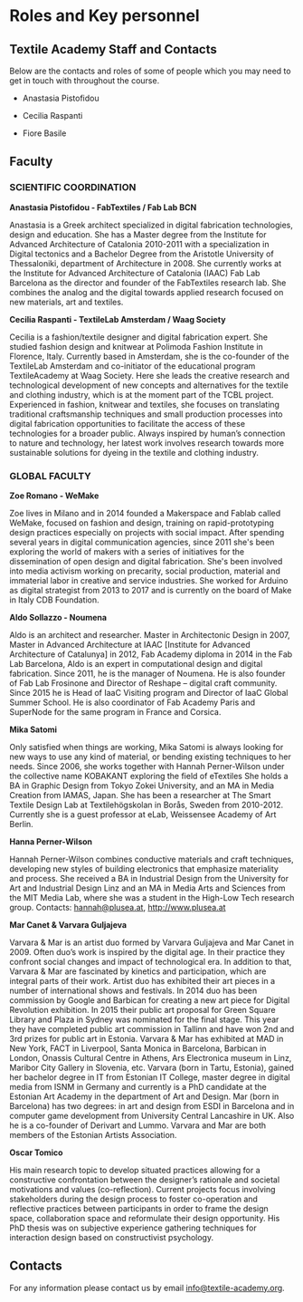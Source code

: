 # Roles and Key personnel
## Textile Academy Staff and Contacts

Below are the contacts and roles of some of people which you may need to get in touch with throughout the course.  

- Anastasia Pistofidou

- Cecilia Raspanti

- Fiore Basile

## Faculty

### SCIENTIFIC COORDINATION

**Anastasia Pistofidou - FabTextiles / Fab Lab BCN**

Anastasia is a Greek architect specialized in digital fabrication technologies, design and education. She has a Master degree from the Institute for Advanced Architecture of Catalonia 2010-2011 with a specialization in Digital tectonics and a Bachelor Degree from the Aristotle University of Thessaloniki, department of Architecture in 2008. She currently works at the Institute for Advanced Architecture of Catalonia (IAAC) Fab Lab Barcelona as the director and founder of the FabTextiles research lab. She combines the analog and the digital towards applied research focused on new materials, art and textiles.


**Cecilia Raspanti - TextileLab Amsterdam / Waag Society**

Cecilia is a fashion/textile designer and digital fabrication expert. She studied fashion design and knitwear at Polimoda Fashion Institute in Florence, Italy. Currently based in Amsterdam, she is the co-founder of the TextileLab Amsterdam and co-initiator of the educational program TextileAcademy at Waag Society. Here she leads the creative research and technological development of new concepts and alternatives for the textile and clothing industry, which is at the moment part of the TCBL project. Experienced in fashion, knitwear and textiles, she focuses on translating traditional craftsmanship techniques and small production processes into digital fabrication opportunities to facilitate the access of these technologies for a broader public. Always inspired by human’s connection to nature and technology, her latest work involves research towards more sustainable solutions for dyeing in the textile and clothing industry.


### GLOBAL FACULTY

**Zoe Romano - WeMake**

Zoe lives in Milano and in 2014 founded a Makerspace and Fablab called WeMake, focused on fashion and design, training on rapid-prototyping design practices especially on projects with social impact. After spending several years in digital communication agencies, since 2011 she's been exploring the world of makers with a series of initiatives for the dissemination of open design and digital fabrication. She's been involved into media activism working on precarity, social production, material and immaterial labor in creative and service industries. She worked for Arduino as digital strategist from 2013 to 2017 and is currently on the board of Make in Italy CDB Foundation.

**Aldo Sollazzo - Noumena**

Aldo is an architect and researcher. Master in Architectonic Design in 2007, Master in Advanced Architecture at IAAC [Institute for Advanced Architecture of Catalunya] in 2012, Fab Academy diploma in 2014 in the Fab Lab Barcelona, Aldo is an expert in computational design and digital fabrication. Since 2011, he is the manager of Noumena. He is also founder of Fab Lab Frosinone and Director of Reshape – digital craft community. Since 2015 he is Head of IaaC Visiting program and Director of IaaC Global Summer School. He is also coordinator of Fab Academy Paris and SuperNode for the same program in France and Corsica.

**Mika Satomi**

Only satisfied when things are working, Mika Satomi is always looking for new ways to use any kind of material, or bending existing techniques to her needs. Since 2006, she works together with Hannah Perner-Wilson under the collective name KOBAKANT exploring the field of eTextiles She holds a BA in Graphic Design from Tokyo Zokei University, and an MA in Media Creation from IAMAS, Japan. She has been a researcher at The Smart Textile Design Lab at Textilehögskolan in Borås, Sweden from 2010-2012. Currently she is a guest professor at eLab, Weissensee Academy of Art Berlin.

**Hanna Perner-Wilson**

Hannah Perner-Wilson combines conductive materials and craft techniques, developing new styles of building electronics that emphasize materiality and process. She received a BA in Industrial Design from the University for Art and Industrial Design Linz and an MA in Media Arts and Sciences from the MIT Media Lab, where she was a student in the High-Low Tech research group. Contacts: hannah@plusea.at, http://www.plusea.at

**Mar Canet & Varvara Guljajeva**

Varvara & Mar is an artist duo formed by Varvara Guljajeva and Mar Canet in 2009. Often duo’s work is inspired by the digital age. In their practice they confront social changes and impact of technological era. In addition to that, Varvara & Mar are fascinated by kinetics and participation, which are integral parts of their work. Artist duo has exhibited their art pieces in a number of international shows and festivals. In 2014 duo has been commission by Google and Barbican for creating a new art piece for Digital Revolution exhibition. In 2015 their public art proposal for Green Square Library and Plaza in Sydney was nominated for the final stage. This year they have completed public art commission in Tallinn and have won 2nd and 3rd prizes for public art in Estonia. Varvara & Mar has exhibited at MAD in New York, FACT in Liverpool, Santa Monica in Barcelona, Barbican in London, Onassis Cultural Centre in Athens, Ars Electronica museum in Linz, Maribor City Gallery in Slovenia, etc. Varvara (born in Tartu, Estonia), gained her bachelor degree in IT from Estonian IT College, master degree in digital media from ISNM in Germany and currently is a PhD candidate at the Estonian Art Academy in the department of Art and Design. Mar (born in Barcelona) has two degrees: in art and design from ESDI in Barcelona and in computer game development from University Central Lancashire in UK. Also he is a co-founder of Derivart and Lummo. Varvara and Mar are both members of the Estonian Artists Association.

**Oscar Tomico**

His main research topic to develop situated practices allowing for a constructive confrontation between the designer’s rationale and societal motivations and values (co-reflection). Current projects focus involving stakeholders during the design process to foster co-operation and reflective practices between participants in order to frame the design space, collaboration space and reformulate their design opportunity. His PhD thesis was on subjective experience gathering techniques for interaction design based on constructivist psychology.

## Contacts

For any information please contact us by email [info@textile-academy.org](mailto:info@textile-academy.org).

